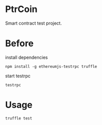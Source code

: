 # PtrCoin

Smart contract test project.


# Before

install dependencies

    npm install -g ethereumjs-testrpc truffle

start testrpc

    testrpc

# Usage

    truffle test
